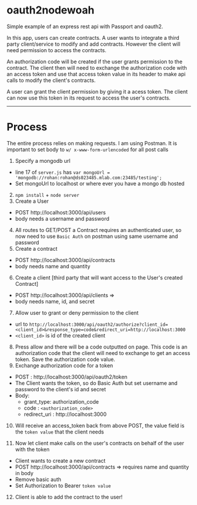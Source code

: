 # oauth2nodewoah
Simple example of an express rest api with Passport and oauth2.

In this app, users can create contracts. A user wants to integrate a third party client/service to modify and add contracts. However the client will need permission to access the contracts.

An authorization code will be created if the user grants permission to the contract. The client then will need to exchange the authorization code with an access token and use that access token value in its header to make api calls to modify the client's contracts.

A user can grant the client permission by giving it a acess token. The client can now use this token in its request to access the user's contracts.

-------------
# Process

The entire process relies on making requests. 
I am using Postman. It is important to set body to `w/ x-www-form-urlencoded` for all post calls

1. Specify a mongodb url
  * line 17 of `server.js` has `var mongoUrl = 'mongodb://rohan:rohan@ds023485.mlab.com:23485/testing';`
  * Set mongoUrl to localhost or where ever you have a mongo db hosted
2. `npm install`  + `node server`
3. Create a User
  * POST http://localhost:3000/api/users 
  * body needs a username and password 
4. All routes to GET/POST a Contract requires an authenticated user, so now need to use `Basic Auth` on postman using same username and password
5. Create a contract
  * POST http://localhost:3000/api/contracts 
  * body needs name and quantity
6. Create a client [third party that will want access to the User's created Contract] 
  * POST http://localhost:3000/api/clients => 
  * body needs name, id, and secret
7. Allow user to grant or deny permission to the client
  * url to `http://localhost:3000/api/oauth2/authorize?client_id=<client_id>&response_type=code&redirect_uri=http://localhost:3000`
  * `<client_id>` is id of the created client
8. Press allow and there will be a code outputted on page. This code is an authorization code that the client will need to exchange to get an access token. Save the authorization code value.
9. Exchange authorization code for a token
  * POST : http://localhost:3000/api/oauth2/token
  * The Client wants the token,  so do Basic Auth but set username and password to the client's id and secret
  * Body: 
      * grant_type: authorization_code
	* code : `<authorization_code>`
	* redirect_uri : http://localhost:3000
10. Will receive an access_token back from above POST, the value field is the `token value` that the client needs 
	
11. Now let client make calls on the user's contracts on behalf of the user with the token
  * Client wants to create a new contract
  * POST http://localhost:3000/api/contracts => requires name and quantity in body
  * Remove basic auth
  * Set Authorization to Bearer `token value`
12. Client is able to add the contract to the user!
  
    
